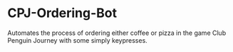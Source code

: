 # CPJ-Ordering-Bot
Automates the process of ordering either coffee or pizza in the game Club Penguin Journey with some simply keypresses.
